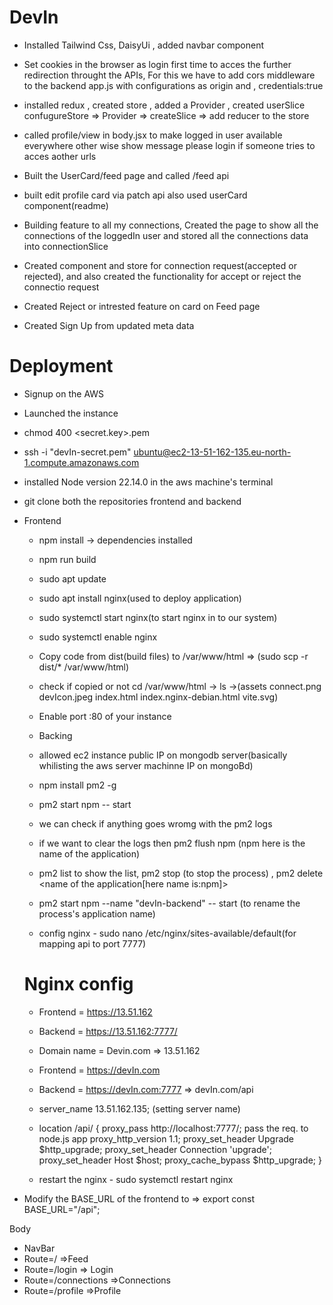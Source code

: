 # DevIn
- Installed Tailwind Css, DaisyUi , added navbar component 

- Set cookies in the browser as login first time to acces the further redirection throught the APIs, For this we have to add cors middleware to the backend app.js with configurations as origin and , credentials:true

- installed redux , created store , added a Provider , created userSlice
  confugureStore => Provider => createSlice => add reducer to the store

- called profile/view in body.jsx to make logged in user available everywhere other wise show message please login if someone tries to acces aother urls  

- Built the UserCard/feed page and called /feed api

- built edit profile card via patch api also used userCard component(readme)
- Building feature to all my connections, Created the page to show all the connections of the loggedIn user and stored all the connections data into connectionSlice 

- Created component and store for connection request(accepted or rejected), and also created the functionality for accept or reject the connectio request

- Created Reject or intrested feature on card on Feed page

- Created Sign Up from updated meta data



# Deployment

- Signup on the AWS
- Launched the instance
- chmod 400 <secret.key>.pem
- ssh -i "devIn-secret.pem" ubuntu@ec2-13-51-162-135.eu-north-1.compute.amazonaws.com
- installed Node version 22.14.0 in the aws machine's terminal
- git clone both the repositories frontend and backend

- Frontend
  - npm install -> dependencies installed
  - npm run build
  - sudo apt update
  - sudo apt install nginx(used to deploy application)
  - sudo systemctl start nginx(to start nginx in to our system)
  - sudo systemctl enable nginx
  - Copy code from dist(build files) to /var/www/html => (sudo scp -r dist/* /var/www/html)
  - check if copied or not  cd /var/www/html -> ls ->(assets  connect.png  devIcon.jpeg  index.html  index.nginx-debian.html  vite.svg)
  - Enable port :80 of your instance

  - Backing
   - allowed ec2 instance public IP on mongodb server(basically whilisting the aws server machinne IP on mongoBd)
   - npm install pm2 -g
   - pm2 start npm -- start
   - we can check if anything goes wromg with the pm2 logs
   - if we want to clear the logs then pm2 flush npm (npm here is the name of the application)
   -  pm2 list to show the list, pm2 stop (to stop the process)  , pm2 delete <name of the application[here name is:npm]>
   - pm2 start npm --name "devIn-backend" -- start (to rename the process's application name)

  
  - config nginx - sudo nano /etc/nginx/sites-available/default(for mapping api to port 7777)
  # Nginx config

    - Frontend = https://13.51.162
    - Backend = https://13.51.162:7777/

    - Domain name = Devin.com => 13.51.162

    - Frontend = https://devIn.com
    - Backend = https://devIn.com:7777 => devIn.com/api


   
    - server_name 13.51.162.135; (setting server name)
    - location /api/ {
        proxy_pass http://localhost:7777/; pass the req. to node.js app
        proxy_http_version 1.1;
        proxy_set_header Upgrade $http_upgrade;
        proxy_set_header Connection 'upgrade';
        proxy_set_header Host $host;
        proxy_cache_bypass $http_upgrade;
    } 

    - restart the nginx - sudo systemctl restart nginx
    


 - Modify the BASE_URL of the frontend to => export const BASE_URL="/api";    









Body

 - NavBar
 - Route=/ =>Feed
 - Route=/login => Login
 - Route=/connections =>Connections
 - Route=/profile =>Profile